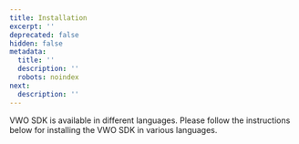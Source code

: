 ```yaml
---
title: Installation
excerpt: ''
deprecated: false
hidden: false
metadata:
  title: ''
  description: ''
  robots: noindex
next:
  description: ''
---
```

VWO SDK is available in different languages. Please follow the instructions below for installing the VWO SDK in various languages.
